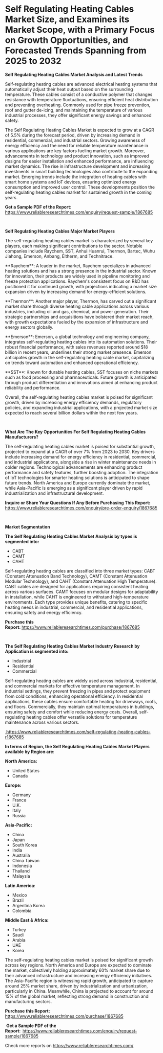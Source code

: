 <p><h1>Self Regulating Heating Cables Market Size, and Examines its Market Scope, with a Primary Focus on Growth Opportunities, and Forecasted Trends Spanning from 2025 to 2032</h1></p><p><strong>Self Regulating Heating Cables Market Analysis and Latest Trends</strong></p>
<p><p>Self-regulating heating cables are advanced electrical heating systems that automatically adjust their heat output based on the surrounding temperature. These cables consist of a conductive polymer that changes resistance with temperature fluctuations, ensuring efficient heat distribution and preventing overheating. Commonly used for pipe freeze prevention, roof and gutter de-icing, and maintaining the temperature of various industrial processes, they offer significant energy savings and enhanced safety.</p><p>The Self Regulating Heating Cables Market is expected to grow at a CAGR of 5.5% during the forecast period, driven by increasing demand in residential, commercial, and industrial sectors. Growing awareness of energy efficiency and the need for reliable temperature maintenance in various applications are key factors fueling market growth. Moreover, advancements in technology and product innovation, such as improved designs for easier installation and enhanced performance, are influencing market dynamics. The rise in infrastructure development and increasing investments in smart building technologies also contribute to the expanding market. Emerging trends include the integration of heating cables with smart home systems and IoT devices, ensuring optimized energy consumption and improved user control. These developments position the self-regulating heating cables market for sustained growth in the coming years.</p></p>
<p><strong>Get a Sample PDF of the Report:&nbsp;</strong> <a href="https://www.reliableresearchtimes.com/enquiry/request-sample/1867685?utm_campaign=2997&utm_medium=2&utm_source=Github&utm_content=ia&utm_term=07042025&utm_id=self-regulating-heating-cables">https://www.reliableresearchtimes.com/enquiry/request-sample/1867685</a></p>
<p>&nbsp;</p>
<p><strong>Self Regulating Heating Cables Major Market Players</strong></p>
<p><p>The self-regulating heating cables market is characterized by several key players, each making significant contributions to the sector. Notable companies include Raychem, SST, Anhui Huanrui, Thermon, Bartec, Wuhu Jiahong, Emerson, Anbang, Eltherm, and Technitrace.</p><p>**Raychem**: A leader in the market, Raychem specializes in advanced heating solutions and has a strong presence in the industrial sector. Known for innovation, their products are widely used in pipeline monitoring and freeze protection applications. Raychem's consistent focus on R&D has positioned it for continued growth, with projections indicating a market size expansion driven by increasing demand for energy-efficient solutions.</p><p>**Thermon**: Another major player, Thermon, has carved out a significant market share through diverse heating cable applications across various industries, including oil and gas, chemical, and power generation. Their strategic partnerships and acquisitions have bolstered their market reach, with growth expectations fueled by the expansion of infrastructure and energy sectors globally.</p><p>**Emerson**: Emerson, a global technology and engineering company, integrates self-regulating heating cables into its automation solutions. Their robust financial performance, with sales revenues reported around $18 billion in recent years, underlines their strong market presence. Emerson anticipates growth in the self-regulating heating cable market, capitalizing on trends toward automation and enhanced operational efficiency.</p><p>**SST**: Known for durable heating cables, SST focuses on niche markets such as food processing and pharmaceuticals. Future growth is anticipated through product differentiation and innovations aimed at enhancing product reliability and performance.</p><p>Overall, the self-regulating heating cables market is poised for significant growth, driven by increasing energy efficiency demands, regulatory policies, and expanding industrial applications, with a projected market size expected to reach several billion dollars within the next few years.</p></p>
<p>&nbsp;</p>
<p><strong>What Are The Key Opportunities For Self Regulating Heating Cables Manufacturers?</strong></p>
<p><p>The self-regulating heating cables market is poised for substantial growth, projected to expand at a CAGR of over 7% from 2023 to 2030. Key drivers include increasing demand for energy efficiency in residential, commercial, and industrial applications, alongside a rise in winter maintenance needs in colder regions. Technological advancements are enhancing product performance and safety features, further boosting adoption. The integration of IoT technologies for smarter heating solutions is anticipated to shape future trends. North America and Europe currently dominate the market, while Asia-Pacific is emerging as a significant player driven by rapid industrialization and infrastructural development.</p></p>
<p><strong>Inquire or Share Your Questions If Any Before Purchasing This Report:</strong> <a href="https://www.reliableresearchtimes.com/enquiry/pre-order-enquiry/1867685?utm_campaign=2997&utm_medium=2&utm_source=Github&utm_content=ia&utm_term=07042025&utm_id=self-regulating-heating-cables">https://www.reliableresearchtimes.com/enquiry/pre-order-enquiry/1867685</a></p>
<p>&nbsp;</p>
<p><strong>Market Segmentation</strong></p>
<p><strong>The Self Regulating Heating Cables Market Analysis by types is segmented into:</strong></p>
<p><ul><li>CABT</li><li>CAMT</li><li>CAHT</li></ul></p>
<p><p>Self-regulating heating cables are classified into three market types: CABT (Constant Attenuation Band Technology), CAMT (Constant Attenuation Modular Technology), and CAHT (Constant Attenuation High Temperature). CABT cables are designed for applications requiring consistent heating across various surfaces. CAMT focuses on modular designs for adaptability in installation, while CAHT is engineered to withstand high-temperature environments. Each type provides unique benefits, catering to specific heating needs in industrial, commercial, and residential applications, ensuring safety and energy efficiency.</p></p>
<p><strong>Purchase this Report:&nbsp;</strong><a href="https://www.reliableresearchtimes.com/purchase/1867685?utm_campaign=2997&utm_medium=2&utm_source=Github&utm_content=ia&utm_term=07042025&utm_id=self-regulating-heating-cables">https://www.reliableresearchtimes.com/purchase/1867685</a></p>
<p>&nbsp;</p>
<p><strong>The Self Regulating Heating Cables Market Industry Research by Application is segmented into:</strong></p>
<p><ul><li>Industrial</li><li>Residential</li><li>Commercial</li></ul></p>
<p><p>Self-regulating heating cables are widely used across industrial, residential, and commercial markets for effective temperature management. In industrial settings, they prevent freezing in pipes and protect equipment from cold conditions, enhancing operational efficiency. In residential applications, these cables ensure comfortable heating for driveways, roofs, and floors. Commercially, they maintain optimal temperatures in buildings, ensuring safety and comfort while reducing energy costs. Overall, self-regulating heating cables offer versatile solutions for temperature maintenance across various sectors.</p></p>
<p><a href="https://www.reliableresearchtimes.com/self-regulating-heating-cables-r1867685?utm_campaign=2997&utm_medium=2&utm_source=Github&utm_content=ia&utm_term=07042025&utm_id=self-regulating-heating-cables">&nbsp;https://www.reliableresearchtimes.com/self-regulating-heating-cables-r1867685</a></p>
<p><strong>In terms of Region, the Self Regulating Heating Cables Market Players available by Region are:</strong></p>
<p>
    <p> <strong> North America: </strong>
        <ul>
            <li>United States</li>
            <li>Canada</li>
        </ul>
        </p> 
    <p> <strong> Europe: </strong>
        <ul>
            <li>Germany</li>
            <li>France</li>
            <li>U.K.</li>
            <li>Italy</li>
            <li>Russia</li>
        </ul>
        </p> 
    <p> <strong> Asia-Pacific: </strong>
        <ul>
            <li>China</li>
            <li>Japan</li>
            <li>South Korea</li>
            <li>India</li>
            <li>Australia</li>
            <li>China Taiwan</li>
            <li>Indonesia</li>
            <li>Thailand</li>
            <li>Malaysia</li>
        </ul>
        </p> 
    <p> <strong> Latin America: </strong>
        <ul>
            <li>Mexico</li>
            <li>Brazil</li>
            <li>Argentina Korea</li>
            <li>Colombia</li>
        </ul>
        </p> 
    <p> <strong> Middle East & Africa: </strong>
        <ul>
            <li>Turkey</li>
            <li>Saudi</li>
            <li>Arabia</li>
            <li>UAE</li>
            <li>Korea</li>
        </ul>
    </p>
    </p>
<p><p>The self-regulating heating cables market is poised for significant growth across key regions. North America and Europe are expected to dominate the market, collectively holding approximately 60% market share due to their advanced infrastructure and increasing energy efficiency initiatives. The Asia-Pacific region is witnessing rapid growth, anticipated to capture around 25% market share, driven by industrialization and urbanization, particularly in China. Meanwhile, China is projected to account for around 15% of the global market, reflecting strong demand in construction and manufacturing sectors.</p></p>
<p><strong>Purchase this Report: </strong><a href="https://www.reliableresearchtimes.com/purchase/1867685?utm_campaign=2997&utm_medium=2&utm_source=Github&utm_content=ia&utm_term=07042025&utm_id=self-regulating-heating-cables">https://www.reliableresearchtimes.com/purchase/1867685</a></p>
<p>&nbsp;<strong>Get a Sample PDF of the Report:&nbsp;&nbsp;</strong><a href="https://www.reliableresearchtimes.com/enquiry/request-sample/1867685?utm_campaign=2997&utm_medium=2&utm_source=Github&utm_content=ia&utm_term=07042025&utm_id=self-regulating-heating-cables">https://www.reliableresearchtimes.com/enquiry/request-sample/1867685</a></p>
<p><strong></strong></p>
<p>Check more reports on <a href="https://www.reliableresearchtimes.com/?utm_campaign=2997&utm_medium=2&utm_source=Github&utm_content=ia&utm_term=07042025&utm_id=self-regulating-heating-cables">https://www.reliableresearchtimes.com/</a></p>